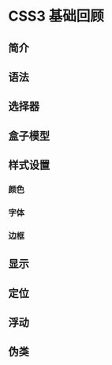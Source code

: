 # CSS3 基础回顾

## 简介

## 语法

## 选择器

## 盒子模型

## 样式设置

### 颜色

### 字体

### 边框

## 显示

## 定位

## 浮动

## 伪类



